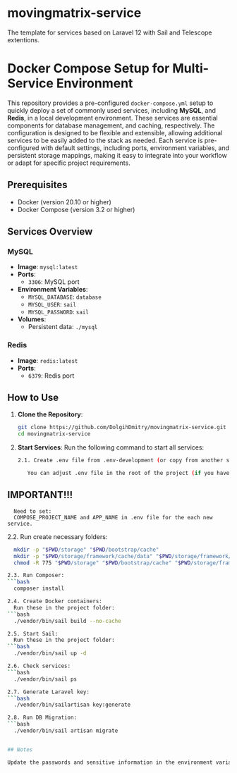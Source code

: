# movingmatrix-service
The template for services based on Laravel 12 with Sail and Telescope extentions.

# Docker Compose Setup for Multi-Service Environment

This repository provides a pre-configured `docker-compose.yml` setup to quickly deploy a set of commonly used services, including **MySQL**, and **Redis**, in a local development environment. These services are essential components for database management, and caching, respectively. The configuration is designed to be flexible and extensible, allowing additional services to be easily added to the stack as needed. Each service is pre-configured with default settings, including ports, environment variables, and persistent storage mappings, making it easy to integrate into your workflow or adapt for specific project requirements.

## Prerequisites

- Docker (version 20.10 or higher)
- Docker Compose (version 3.2 or higher)

## Services Overview
### MySQL
- **Image**: `mysql:latest`
- **Ports**:
    - `3306`: MySQL port
- **Environment Variables**:
    - `MYSQL_DATABASE`: `database`
    - `MYSQL_USER`: `sail`
    - `MYSQL_PASSWORD`: `sail`
- **Volumes**:
    - Persistent data: `./mysql`

### Redis
- **Image**: `redis:latest`
- **Ports**:
    - `6379`: Redis port

## How to Use

1. **Clone the Repository**:
   ```bash
   git clone https://github.com/DolgihDmitry/movingmatrix-service.git
   cd movingmatrix-service

2. **Start Services**: Run the following command to start all services:
   ```bash
   2.1. Create .env file from .env-development (or copy from another similar project).

      You can adjust .env file in the root of the project (if you have another settings).
## IMPORTANT!!!
      Need to set:
      COMPOSE_PROJECT_NAME and APP_NAME in .env file for the each new service.

  2.2. Run create necessary folders: 
  ```bash
	mkdir -p "$PWD/storage" "$PWD/bootstrap/cache"
	mkdir -p "$PWD/storage/framework/cache/data" "$PWD/storage/framework/sessions" "$PWD/storage/framework/views"
	chmod -R 775 "$PWD/storage" "$PWD/bootstrap/cache" "$PWD/storage/framework/cache/data" "$PWD/storage/framework/sessions" "$PWD/storage/framework/views"

  2.3. Run Composer: 
  ```bash
	composer install

  2.4. Create Docker containers:
	Run these in the project folder: 
  ```bash
	./vendor/bin/sail build --no-cache 

  2.5. Start Sail:
	Run these in the project folder: 
  ```bash
	./vendor/bin/sail up -d 

  2.6. Check services: 
  ```bash
	./vendor/bin/sail ps

  2.7. Generate Laravel key:
  ```bash
	./vendor/bin/sailartisan key:generate 

  2.8. Run DB Migration:
  ```bash
	./vendor/bin/sail artisan migrate


## Notes

Update the passwords and sensitive information in the environment variables for production use.
